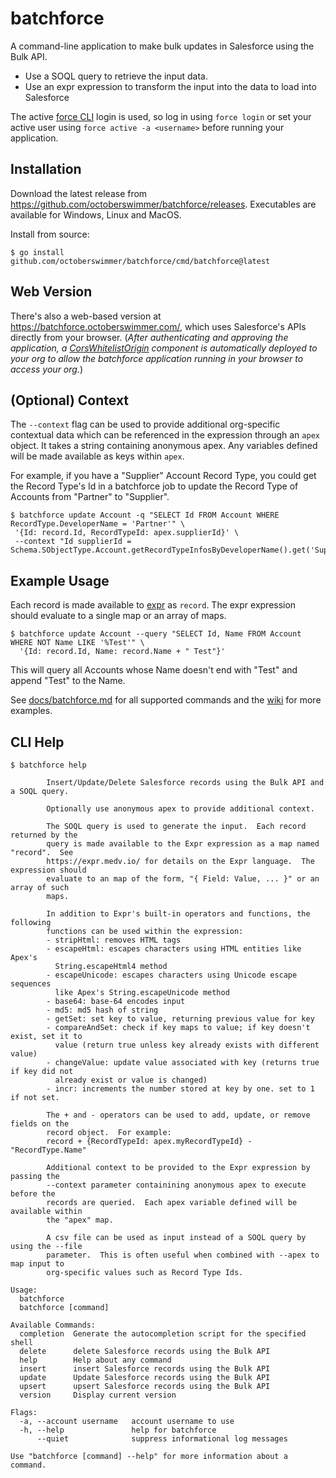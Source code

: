 # batchforce

A command-line application to make bulk updates in Salesforce using the Bulk API.

* Use a SOQL query to retrieve the input data.
* Use an expr expression to transform the input into the data to load into Salesforce

The active [force CLI](https://github.com/ForceCLI/force) login is used, so log
in using `force login` or set your active user using `force active -a
<username>` before running your application.

## Installation

Download the latest release from
https://github.com/octoberswimmer/batchforce/releases.  Executables are
available for Windows, Linux and MacOS.

Install from source:
```
$ go install github.com/octoberswimmer/batchforce/cmd/batchforce@latest
```

## Web Version

There's also a web-based version at https://batchforce.octoberswimmer.com/,
which uses Salesforce's APIs directly from your browser. (*After authenticating and approving the application, a [CorsWhitelistOrigin](https://developer.salesforce.com/docs/atlas.en-us.api_meta.meta/api_meta/meta_corswhitelistorigin.htm) component is automatically deployed to your org to allow the batchforce application running in your browser to access your org.*)

## (Optional) Context

The `--context` flag can be used to provide additional org-specific contextual
data which can be referenced in the expression through an `apex` object.  It
takes a string containing anonymous apex.  Any variables defined will be made
available as keys within `apex`.

For example, if you have a "Supplier" Account Record Type, you could get the
Record Type's Id in a batchforce job to update the Record Type of Accounts from
"Partner" to "Supplier".

```
$ batchforce update Account -q "SELECT Id FROM Account WHERE RecordType.DeveloperName = 'Partner'" \
 '{Id: record.Id, RecordTypeId: apex.supplierId}' \
 --context "Id supplierId = Schema.SObjectType.Account.getRecordTypeInfosByDeveloperName().get('Supplier').getRecordTypeId();"
```

## Example Usage

Each record is made available to [expr](https://github.com/antonmedv/expr/blob/master/docs/Language-Definition.md) as
`record`.  The expr expression should evaluate to a single map or an array of
maps.


```
$ batchforce update Account --query "SELECT Id, Name FROM Account WHERE NOT Name LIKE '%Test'" \
  '{Id: record.Id, Name: record.Name + " Test"}'
```

This will query all Accounts whose Name doesn't end with "Test" and append "Test" to the Name.

See [docs/batchforce.md](docs/batchforce.md) for all supported commands and the
[wiki](https://github.com/octoberswimmer/batchforce/wiki) for more examples.

## CLI Help

```
$ batchforce help

        Insert/Update/Delete Salesforce records using the Bulk API and a SOQL query.

        Optionally use anonymous apex to provide additional context.

        The SOQL query is used to generate the input.  Each record returned by the
        query is made available to the Expr expression as a map named "record".  See
        https://expr.medv.io/ for details on the Expr language.  The expression should
        evaluate to an map of the form, "{ Field: Value, ... }" or an array of such
        maps.

        In addition to Expr's built-in operators and functions, the following
        functions can be used within the expression:
        - stripHtml: removes HTML tags
        - escapeHtml: escapes characters using HTML entities like Apex's
          String.escapeHtml4 method
        - escapeUnicode: escapes characters using Unicode escape sequences
          like Apex's String.escapeUnicode method
        - base64: base-64 encodes input
        - md5: md5 hash of string
        - getSet: set key to value, returning previous value for key
        - compareAndSet: check if key maps to value; if key doesn't exist, set it to
          value (return true unless key already exists with different value)
        - changeValue: update value associated with key (returns true if key did not
          already exist or value is changed)
        - incr: increments the number stored at key by one. set to 1 if not set.

        The + and - operators can be used to add, update, or remove fields on the
        record object.  For example:
        record + {RecordTypeId: apex.myRecordTypeId} - "RecordType.Name"

        Additional context to be provided to the Expr expression by passing the
        --context parameter containining anonymous apex to execute before the
        records are queried.  Each apex variable defined will be available within
        the "apex" map.

        A csv file can be used as input instead of a SOQL query by using the --file
        parameter.  This is often useful when combined with --apex to map input to
        org-specific values such as Record Type Ids.

Usage:
  batchforce
  batchforce [command]

Available Commands:
  completion  Generate the autocompletion script for the specified shell
  delete      delete Salesforce records using the Bulk API
  help        Help about any command
  insert      insert Salesforce records using the Bulk API
  update      Update Salesforce records using the Bulk API
  upsert      upsert Salesforce records using the Bulk API
  version     Display current version

Flags:
  -a, --account username   account username to use
  -h, --help               help for batchforce
      --quiet              suppress informational log messages

Use "batchforce [command] --help" for more information about a command.
```
